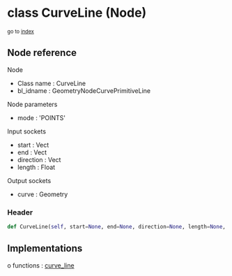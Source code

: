 # class CurveLine (Node)

<sub>go to [index](/docs/index.md)</sub>

## Node reference

Node
 - Class name : CurveLine
 - bl_idname : GeometryNodeCurvePrimitiveLine

Node parameters
 - mode : 'POINTS'

Input sockets
 - start : Vect
 - end : Vect
 - direction : Vect
 - length : Float

Output sockets
 - curve : Geometry

### Header

``` python
def CurveLine(self, start=None, end=None, direction=None, length=None, mode='POINTS', node_label=None, node_color=None):
```

## Implementations

o functions : [curve_line](/docs/classes/curve_line.md)

